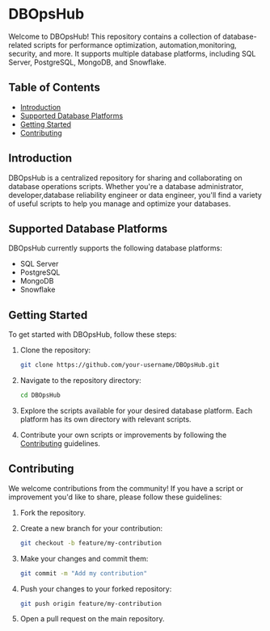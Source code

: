 # DBOpsHub

Welcome to DBOpsHub! This repository contains a collection of database-related scripts for performance optimization, automation,monitoring, security, and more. It supports multiple database platforms, including SQL Server, PostgreSQL, MongoDB, and Snowflake.

## Table of Contents

- [Introduction](#introduction)
- [Supported Database Platforms](#supported-database-platforms)
- [Getting Started](#getting-started)
- [Contributing](#contributing)

## Introduction

DBOpsHub is a centralized repository for sharing and collaborating on database operations scripts. Whether you're a database administrator, developer,database reliability engineer or data engineer, you'll find a variety of useful scripts to help you manage and optimize your databases.

## Supported Database Platforms

DBOpsHub currently supports the following database platforms:

- SQL Server
- PostgreSQL
- MongoDB
- Snowflake

## Getting Started

To get started with DBOpsHub, follow these steps:

1. Clone the repository:

    ```bash
    git clone https://github.com/your-username/DBOpsHub.git
    ```

2. Navigate to the repository directory:

    ```bash
    cd DBOpsHub
    ```

3. Explore the scripts available for your desired database platform. Each platform has its own directory with relevant scripts.

4. Contribute your own scripts or improvements by following the [Contributing](#contributing) guidelines.

## Contributing

We welcome contributions from the community! If you have a script or improvement you'd like to share, please follow these guidelines:

1. Fork the repository.

2. Create a new branch for your contribution:

    ```bash
    git checkout -b feature/my-contribution
    ```

3. Make your changes and commit them:

    ```bash
    git commit -m "Add my contribution"
    ```

4. Push your changes to your forked repository:

    ```bash
    git push origin feature/my-contribution
    ```

5. Open a pull request on the main repository.


